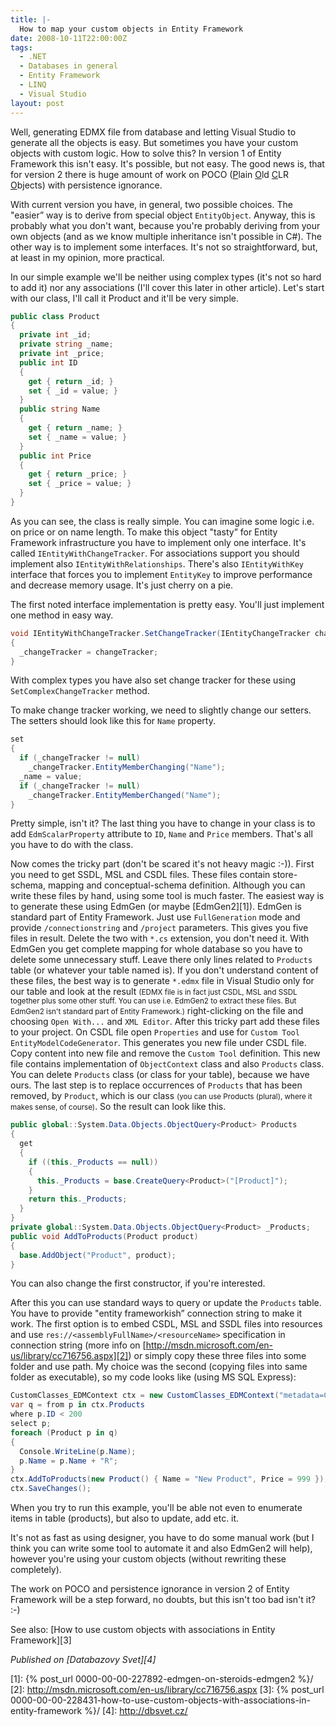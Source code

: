 ```yaml
---
title: |-
  How to map your custom objects in Entity Framework
date: 2008-10-11T22:00:00Z
tags:
  - .NET
  - Databases in general
  - Entity Framework
  - LINQ
  - Visual Studio
layout: post
---
```

Well, generating EDMX file from database and letting Visual Studio to generate all the objects is easy. But sometimes you have your custom objects with custom logic. How to solve this? In version 1 of Entity Framework this isn't easy. It's possible, but not easy. The good news is, that for version 2 there is huge amount of work on POCO (<u>P</u>lain <u>O</u>ld <u>C</u>LR <u>O</u>bjects) with persistence ignorance.

With current version you have, in general, two possible choices. The "easier” way is to derive from special object `EntityObject`. Anyway, this is probably what you don't want, because you're probably deriving from your own objects (and as we know multiple inheritance isn't possible in C#). The other way is to implement some interfaces. It's not so straightforward, but, at least in my opinion, more practical.

In our simple example we'll be neither using complex types (it's not so hard to add it) nor any associations (I'll cover this later in other article). Let's start with our class, I'll call it Product and it'll be very simple.

```csharp
public class Product
{
  private int _id;
  private string _name;
  private int _price;
  public int ID
  {
    get { return _id; }
    set { _id = value; }
  }
  public string Name
  {
    get { return _name; }
    set { _name = value; }
  }
  public int Price
  {
    get { return _price; }
    set { _price = value; }
  }
}
```

As you can see, the class is really simple. You can imagine some logic i.e. on price or on name length. To make this object "tasty” for Entity Framework infrastructure you have to implement only one interface. It's called `IEntityWithChangeTracker`. For associations support you should implement also `IEntityWithRelationships`. There's also `IEntityWithKey` interface that forces you to implement `EntityKey` to improve performance and decrease memory usage. It's just cherry on a pie.

The first noted interface implementation is pretty easy. You'll just implement one method in easy way.

```csharp
void IEntityWithChangeTracker.SetChangeTracker(IEntityChangeTracker changeTracker)
{
  _changeTracker = changeTracker;
}
```

With complex types you have also set change tracker for these using `SetComplexChangeTracker` method.

To make change tracker working, we need to slightly change our setters. The setters should look like this for `Name` property.

```csharp
set
{
  if (_changeTracker != null)
    _changeTracker.EntityMemberChanging("Name");
  _name = value;
  if (_changeTracker != null)
    _changeTracker.EntityMemberChanged("Name");
}
```

Pretty simple, isn't it? The last thing you have to change in your class is to add `EdmScalarProperty` attribute to `ID`, `Name` and `Price` members. That's all you have to do with the class.

Now comes the tricky part (don't be scared it's not heavy magic :-)). First you need to get SSDL, MSL and CSDL files. These files contain store-schema, mapping and conceptual-schema definition. Although you can write these files by hand, using some tool is much faster. The easiest way is to generate these using EdmGen (or maybe [EdmGen2][1]). EdmGen is standard part of Entity Framework. Just use `FullGeneration` mode and provide `/connectionstring` and `/project` parameters. This gives you five files in result. Delete the two with `*.cs` extension, you don't need it. With EdmGen you get complete mapping for whole database so you have to delete some unnecessary stuff. Leave there only lines related to `Products` table (or whatever your table named is). If you don't understand content of these files, the best way is to generate `*.edmx` file in Visual Studio only for our table and look at the result <small>(EDMX file is in fact just CSDL, MSL and SSDL together plus some other stuff. You can use i.e. EdmGen2 to extract these files. But EdmGen2 isn't standard part of Entity Framework.)</small> right-clicking on the file and choosing `Open With...` and `XML Editor`. After this tricky part add these files to your project. On CSDL file open `Properties` and use for `Custom Tool` `EntityModelCodeGenerator`. This generates you new file under CSDL file. Copy content into new file and remove the `Custom Tool` definition. This new file contains implementation of `ObjectContext` class and also `Products` class. You can delete `Products` class (or class for your table), because we have ours. The last step is to replace occurrences of `Products` that has been removed, by `Product`, which is our class <small>(you can use Products (plural), where it makes sense, of course)</small>. So the result can look like this.

```csharp
public global::System.Data.Objects.ObjectQuery<Product> Products
{
  get
  {
    if ((this._Products == null))
    {
      this._Products = base.CreateQuery<Product>("[Product]");
    }
    return this._Products;
  }
}
private global::System.Data.Objects.ObjectQuery<Product> _Products;
public void AddToProducts(Product product)
{
  base.AddObject("Product", product);
}
```

You can also change the first constructor, if you're interested.

After this you can use standard ways to query or update the `Products` table. You have to provide "entity frameworkish” connection string to make it work. The first option is to embed CSDL, MSL and SSDL files into resources and use `res://<assemblyFullName>/<resourceName>` specification in connection string (more info on [http://msdn.microsoft.com/en-us/library/cc716756.aspx][2]) or simply copy these three files into some folder and use path. My choice was the second (copying files into same folder as executable), so my code looks like (using MS SQL Express):

```csharp
CustomClasses_EDMContext ctx = new CustomClasses_EDMContext("metadata=CustomClasses_EDM.csdl|CustomClasses_EDM.ssdl|CustomClasses_EDM.msl;provider=System.Data.SqlClient;provider connection string="Data Source=.\sqlexpress;Initial Catalog=test;Integrated Security=True"");
var q = from p in ctx.Products
where p.ID < 200
select p;
foreach (Product p in q)
{
  Console.WriteLine(p.Name);
  p.Name = p.Name + "R";
}
ctx.AddToProducts(new Product() { Name = "New Product", Price = 999 });
ctx.SaveChanges();
```

When you try to run this example, you'll be able not even to enumerate items in table (products), but also to update, add etc. it.

It's not as fast as using designer, you have to do some manual work (but I think you can write some tool to automate it and also EdmGen2 will help), however you're using your custom objects (without rewriting these completely).

The work on POCO and persistence ignorance in version 2 of Entity Framework will be a step forward, no doubts, but this isn't too bad isn't it? :-)

See also: [How to use custom objects with associations in Entity Framework][3]

_Published on [Databazovy Svet][4]_

[1]: {% post_url 0000-00-00-227892-edmgen-on-steroids-edmgen2 %}/
[2]: http://msdn.microsoft.com/en-us/library/cc716756.aspx
[3]: {% post_url 0000-00-00-228431-how-to-use-custom-objects-with-associations-in-entity-framework %}/
[4]: http://dbsvet.cz/